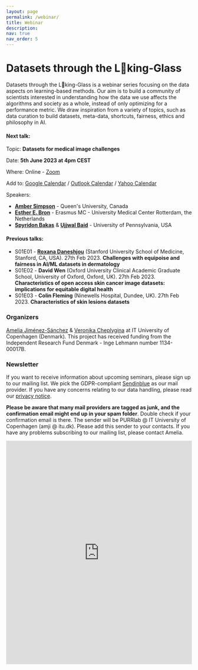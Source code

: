 ```yaml
---
layout: page
permalink: /webinar/
title: Webinar
description: 
nav: true
nav_order: 5
---
```


# Datasets through the L👀king-Glass

Datasets through the L👀king-Glass is a webinar series focusing on the data aspects on learning-based methods. Our aim is to build a community of scientists interested in understanding how the data we use affects the algorithms and society as a whole, instead of only optimizing for a performance metric. We draw inspiration from a variety of topics, such as data curation to build datasets, meta-data, shortcuts, fairness, ethics and philosophy in AI.

#### Next talk:
Topic: **Datasets for medical image challenges**

Date: **5th June 2023 at 4pm CEST**

Where: Online - [Zoom](https://itucph.zoom.us/j/61534921107)

Add to: [Google Calendar](https://itucph.zoom.us/meeting/u5UodO2hrDorGtOEiB8zJwtbPedYqqIH8_0N/calendar/google/add) / [Outlook Calendar](https://itucph.zoom.us/meeting/u5UodO2hrDorGtOEiB8zJwtbPedYqqIH8_0N/ics) / [Yahoo Calendar](shorturl.at/pN046)

Speakers:
* **[Amber Simpson](http://simpsonlab.org)** - Queen's University, Canada
* **[Esther E. Bron](https://estherbron.com)** - Erasmus MC - University Medical Center Rotterdam, the Netherlands 
* **[Spyridon Bakas](https://www.med.upenn.edu/cbica/sbakas/)** & **[Ujjwal Baid](https://www.med.upenn.edu/cbica/ujjwalbaid.html)** - University of Pennsylvania, USA

#### Previous talks:
* S01E01 - **[Roxana Daneshjou](https://profiles.stanford.edu/roxana-daneshjou)** (Stanford University School of Medicine, Stanford, CA, USA). 27th Feb 2023. **Challenges with equipoise and fairness in AI/ML datasets in dermatology** 
* S01E02 - **David Wen** (Oxford University Clinical Academic Graduate School, University of Oxford, Oxford, UK). 27th Feb 2023. **Characteristics of open access skin cancer image datasets: implications for equitable digital health**
* S01E03 - **Colin Fleming** (Ninewells Hospital, Dundee, UK). 27th Feb 2023. **Characteristics of skin lesions datasets**

### Organizers
[Amelia Jiménez-Sánchez](https://ameliajimenez.github.io) & [Veronika Cheplygina](https://veronikach.com) at IT University of Copenhagen (Denmark). This project has received funding from the Independent Research Fund Denmark - Inge Lehmann number 1134-00017B.

### Newsletter
If you want to receive information about upcoming seminars, please sign up to our mailing list. We pick the GDPR-compliant [Sendinblue](https://www.sendinblue.com) as our mail provider. If you have any concerns relating to our data handling, please read our [privacy notice](https://purrlab.github.io/privacy-notice/). 

**Please be aware that many mail providers are tagged as junk, and the confirmation email might end up in your spam folder**. Double check if your confirmation email is there. The sender will be PURRlab @ IT University of Copenhagen (amji @ itu.dk). Please add this sender to your contacts. If you have any problems subscribing to our mailing list, please contact Amelia.

<iframe width="540" height="605" src="https://d38ce30a.sibforms.com/serve/MUIEAPSRZjlFAdfMz8MsZO53v-A_vcHHQocx0NLiINtS4SpGngY-yCP3vJmtqARnIWjToJZv00KQeUrPlREILOYNuPOQq8l9WoXu6Qls_6IvXBWDCH_1qRu5Ef7LUhHYLSHoD-t0KNhf9Hu_6frv5Mdmr1UwyYt__pIObhWMU1EIpyqZ-D4T0PAPI79wxYR-knKueJF4WmOAmptH" frameborder="0" scrolling="auto" allowfullscreen style="display: block;margin-left: auto;margin-right: auto;max-width: 100%;"></iframe>
